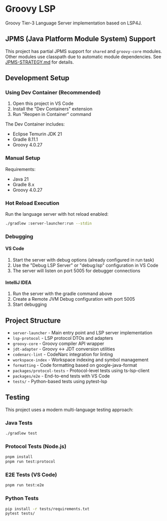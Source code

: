 # Groovy LSP

Groovy Tier-3 Language Server implementation based on LSP4J.

## JPMS (Java Platform Module System) Support

This project has partial JPMS support for `shared` and `groovy-core` modules. Other modules use classpath due to automatic module dependencies. See [JPMS-STRATEGY.md](JPMS-STRATEGY.md) for details.

## Development Setup

### Using Dev Container (Recommended)

1. Open this project in VS Code
2. Install the "Dev Containers" extension
3. Run "Reopen in Container" command

The Dev Container includes:
- Eclipse Temurin JDK 21
- Gradle 8.11.1
- Groovy 4.0.27

### Manual Setup

Requirements:
- Java 21
- Gradle 8.x
- Groovy 4.0.27

### Hot Reload Execution

Run the language server with hot reload enabled:

```bash
./gradlew :server-launcher:run --stdin
```

### Debugging

#### VS Code
1. Start the server with debug options (already configured in run task)
2. Use the "Debug LSP Server" or "debug:lsp" configuration in VS Code
3. The server will listen on port 5005 for debugger connections

#### IntelliJ IDEA
1. Run the server with the gradle command above
2. Create a Remote JVM Debug configuration with port 5005
3. Start debugging

## Project Structure

- `server-launcher` - Main entry point and LSP server implementation
- `lsp-protocol` - LSP protocol DTOs and adapters
- `groovy-core` - Groovy compiler API wrapper
- `jdt-adapter` - Groovy ↔ JDT conversion utilities
- `codenarc-lint` - CodeNarc integration for linting
- `workspace-index` - Workspace indexing and symbol management
- `formatting` - Code formatting based on google-java-format
- `packages/protocol-tests` - Protocol-level tests using ts-lsp-client
- `packages/e2e` - End-to-end tests with VS Code
- `tests/` - Python-based tests using pytest-lsp

## Testing

This project uses a modern multi-language testing approach:

### Java Tests
```bash
./gradlew test
```

### Protocol Tests (Node.js)
```bash
pnpm install
pnpm run test:protocol
```

### E2E Tests (VS Code)
```bash
pnpm run test:e2e
```

### Python Tests
```bash
pip install -r tests/requirements.txt
pytest tests/
```